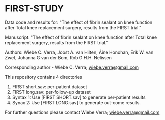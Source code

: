 # FIRST-STUDY
Data code and results for: "The effect of fibrin sealant on knee function after Total knee replacement surgery, results from the FIRST trial."

Manuscript: "The effect of fibrin sealant on knee function after Total knee replacement surgery, results from the FIRST trial."

Authors: Wiebe C. Verra, Joost A. van Hilten, Áine Honohan, Erik W. van Zwet, Johanna G van der Bom, Rob G.H.H. Nelissen

Corresponding author - Wiebe C. Verra; wiebe.verra@gmail.com 

This repository contains  4 directories

1. FIRST short.sav: per-patient dataset
2. FIRST long.sav: per-follow-up dataset
3. Syntax 1: Use [FIRST SHORT.sav]  to generate per-patient results
4. Synax 2: Use [FIRST LONG.sav] to generate out-come results.


For further questions please contact Wiebe Verra; wiebe.verra@gmail.com 
